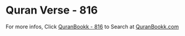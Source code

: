 # Quran Verse - 816 

For more infos, Click [QuranBookk - 816](https://www.quranbookk.com/quran/search?q=816) to Search at [QuranBookk.com](http://quranbookk.com/)